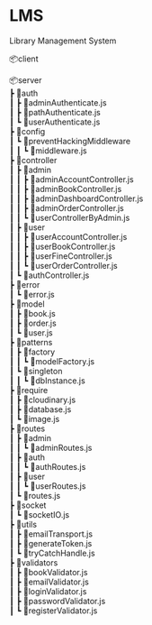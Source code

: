 # LMS
Library Management System

📦client

📦server<br/>
 ┣ 📂auth<br/>
 ┃ ┣ 📜adminAuthenticate.js<br/>
 ┃ ┣ 📜pathAuthenticate.js<br/>
 ┃ ┗ 📜userAuthenticate.js<br/>
 ┣ 📂config<br/>
 ┃ ┗ 📂preventHackingMiddleware<br/>
 ┃ ┃ ┗ 📜middleware.js<br/>
 ┣ 📂controller<br/>
 ┃ ┣ 📂admin<br/>
 ┃ ┃ ┣ 📜adminAccountController.js<br/>
 ┃ ┃ ┣ 📜adminBookController.js<br/>
 ┃ ┃ ┣ 📜adminDashboardController.js<br/>
 ┃ ┃ ┣ 📜adminOrderController.js<br/>
 ┃ ┃ ┗ 📜userControllerByAdmin.js<br/>
 ┃ ┣ 📂user<br/>
 ┃ ┃ ┣ 📜userAccountController.js<br/>
 ┃ ┃ ┣ 📜userBookController.js<br/>
 ┃ ┃ ┣ 📜userFineController.js<br/>
 ┃ ┃ ┗ 📜userOrderController.js<br/>
 ┃ ┗ 📜authController.js<br/>
 ┣ 📂error<br/>
 ┃ ┗ 📜error.js<br/>
 ┣ 📂model<br/>
 ┃ ┣ 📜book.js<br/>
 ┃ ┣ 📜order.js<br/>
 ┃ ┗ 📜user.js<br/>
 ┣ 📂patterns<br/>
 ┃ ┣ 📂factory<br/>
 ┃ ┃ ┗ 📜modelFactory.js<br/>
 ┃ ┗ 📂singleton<br/>
 ┃ ┃ ┗ 📜dbInstance.js<br/>
 ┣ 📂require<br/>
 ┃ ┣ 📜cloudinary.js<br/>
 ┃ ┣ 📜database.js<br/>
 ┃ ┗ 📜image.js<br/>
 ┣ 📂routes<br/>
 ┃ ┣ 📂admin<br/>
 ┃ ┃ ┗ 📜adminRoutes.js<br/>
 ┃ ┣ 📂auth<br/>
 ┃ ┃ ┗ 📜authRoutes.js<br/>
 ┃ ┣ 📂user<br/>
 ┃ ┃ ┗ 📜userRoutes.js<br/>
 ┃ ┗ 📜routes.js<br/>
 ┣ 📂socket<br/>
 ┃ ┗ 📜socketIO.js<br/>
 ┣ 📂utils<br/>
 ┃ ┣ 📜emailTransport.js<br/>
 ┃ ┣ 📜generateToken.js<br/>
 ┃ ┗ 📜tryCatchHandle.js<br/>
 ┣ 📂validators<br/>
 ┃ ┣ 📜bookValidator.js<br/>
 ┃ ┣ 📜emailValidator.js<br/>
 ┃ ┣ 📜loginValidator.js<br/>
 ┃ ┣ 📜passwordValidator.js<br/>
 ┃ ┗ 📜registerValidator.js<br/>
